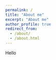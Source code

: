 ```yaml
---
permalink: /
title: "About me"
excerpt: "About me"
author_profile: true
redirect_from: 
  - /about/
  - /about.html
---
```


Hello
